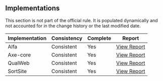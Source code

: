 ## Implementations

This section is not part of the official rule. It is populated dynamically and 
not accounted for in the change history or the last modified date.

| Implementation | Consistency          | Complete | Report
|----------------|----------------------|----------|-------------
| Alfa           | Consistent           | Yes      | [View Report](https://act-rules.github.io/implementation/alfa#id-a25f45)
| Axe-core       | Consistent           | Yes      | [View Report](https://act-rules.github.io/implementation/axe-core#id-a25f45)
| QualWeb        | Consistent           | Yes      | [View Report](https://act-rules.github.io/implementation/qualweb#id-a25f45)
| SortSite       | Consistent           | Yes      | [View Report](https://act-rules.github.io/implementation/sortsite#id-a25f45)
